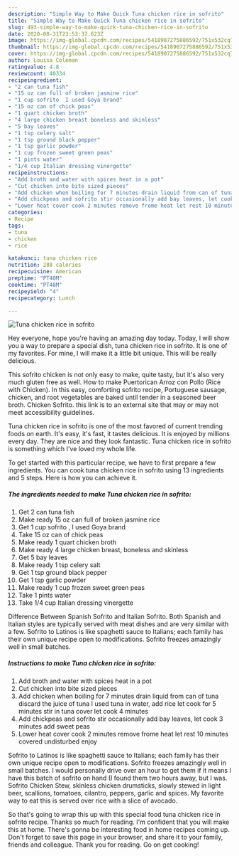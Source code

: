 ```yaml
---
description: "Simple Way to Make Quick Tuna chicken rice in sofrito"
title: "Simple Way to Make Quick Tuna chicken rice in sofrito"
slug: 493-simple-way-to-make-quick-tuna-chicken-rice-in-sofrito
date: 2020-08-31T23:53:37.623Z
image: https://img-global.cpcdn.com/recipes/5418907275886592/751x532cq70/tuna-chicken-rice-in-sofrito-recipe-main-photo.jpg
thumbnail: https://img-global.cpcdn.com/recipes/5418907275886592/751x532cq70/tuna-chicken-rice-in-sofrito-recipe-main-photo.jpg
cover: https://img-global.cpcdn.com/recipes/5418907275886592/751x532cq70/tuna-chicken-rice-in-sofrito-recipe-main-photo.jpg
author: Louisa Coleman
ratingvalue: 4.8
reviewcount: 40334
recipeingredient:
- "2 can tuna fish"
- "15 oz can full of broken jasmine rice"
- "1 cup sofrito  I used Goya brand"
- "15 oz can of chick peas"
- "1 quart chicken broth"
- "4 large chicken breast boneless and skinless"
- "5 bay leaves"
- "1 tsp celery salt"
- "1 tsp ground black pepper"
- "1 tsp garlic powder"
- "1 cup frozen sweet green peas"
- "1 pints water"
- "1/4 cup Italian dressing vinergette"
recipeinstructions:
- "Add broth and water with spices heat in a pot"
- "Cut chicken into bite sized pieces"
- "Add chicken when boiling for 7 minutes drain liquid from can of tuna discard the juice of tuna I used tuna in water, add rice let cook for 5 minutes stir in tuna cover let cook 4 minutes"
- "Add chickpeas and sofrito stir occasionally add bay leaves, let cook 3 minutes add sweet peas"
- "Lower heat cover cook 2 minutes remove frome heat let rest 10 minutes covered undisturbed enjoy"
categories:
- Recipe
tags:
- tuna
- chicken
- rice

katakunci: tuna chicken rice 
nutrition: 288 calories
recipecuisine: American
preptime: "PT40M"
cooktime: "PT48M"
recipeyield: "4"
recipecategory: Lunch

---
```



![Tuna chicken rice in sofrito](https://img-global.cpcdn.com/recipes/5418907275886592/751x532cq70/tuna-chicken-rice-in-sofrito-recipe-main-photo.jpg)

Hey everyone, hope you're having an amazing day today. Today, I will show you a way to prepare a special dish, tuna chicken rice in sofrito. It is one of my favorites. For mine, I will make it a little bit unique. This will be really delicious.

This sofrito chicken is not only easy to make, quite tasty, but it&#39;s also very much gluten free as well. How to make Puertorican Arroz con Pollo (Rice with Chicken). In this easy, comforting sofrito recipe, Portuguese sausage, chicken, and root vegetables are baked until tender in a seasoned beer broth. Chicken Sofrito. this link is to an external site that may or may not meet accessibility guidelines.

Tuna chicken rice in sofrito is one of the most favored of current trending foods on earth. It's easy, it's fast, it tastes delicious. It is enjoyed by millions every day. They are nice and they look fantastic. Tuna chicken rice in sofrito is something which I've loved my whole life.


To get started with this particular recipe, we have to first prepare a few ingredients. You can cook tuna chicken rice in sofrito using 13 ingredients and 5 steps. Here is how you can achieve it.

<!--inarticleads1-->

##### The ingredients needed to make Tuna chicken rice in sofrito:

1. Get 2 can tuna fish
1. Make ready 15 oz can full of broken jasmine rice
1. Get 1 cup sofrito , I used Goya brand
1. Take 15 oz can of chick peas
1. Make ready 1 quart chicken broth
1. Make ready 4 large chicken breast, boneless and skinless
1. Get 5 bay leaves
1. Make ready 1 tsp celery salt
1. Get 1 tsp ground black pepper
1. Get 1 tsp garlic powder
1. Make ready 1 cup frozen sweet green peas
1. Take 1 pints water
1. Take 1/4 cup Italian dressing vinergette


Difference Between Spanish Sofrito and Italian Sofrito. Both Spanish and Italian styles are typically served with meat dishes and are very similar with a few. Sofrito to Latinos is like spaghetti sauce to Italians; each family has their own unique recipe open to modifications. Sofrito freezes amazingly well in small batches. 

<!--inarticleads2-->

##### Instructions to make Tuna chicken rice in sofrito:

1. Add broth and water with spices heat in a pot
1. Cut chicken into bite sized pieces
1. Add chicken when boiling for 7 minutes drain liquid from can of tuna discard the juice of tuna I used tuna in water, add rice let cook for 5 minutes stir in tuna cover let cook 4 minutes
1. Add chickpeas and sofrito stir occasionally add bay leaves, let cook 3 minutes add sweet peas
1. Lower heat cover cook 2 minutes remove frome heat let rest 10 minutes covered undisturbed enjoy


Sofrito to Latinos is like spaghetti sauce to Italians; each family has their own unique recipe open to modifications. Sofrito freezes amazingly well in small batches. I would personally drive over an hour to get them if it means I have this batch of sofrito on hand (I found them two hours away, but I was. Sofrito Chicken Stew, skinless chicken drumsticks, slowly stewed in light beer, scallions, tomatoes, cilantro, peppers, garlic and spices. My favorite way to eat this is served over rice with a slice of avocado. 

So that's going to wrap this up with this special food tuna chicken rice in sofrito recipe. Thanks so much for reading. I'm confident that you will make this at home. There's gonna be interesting food in home recipes coming up. Don't forget to save this page in your browser, and share it to your family, friends and colleague. Thank you for reading. Go on get cooking!
